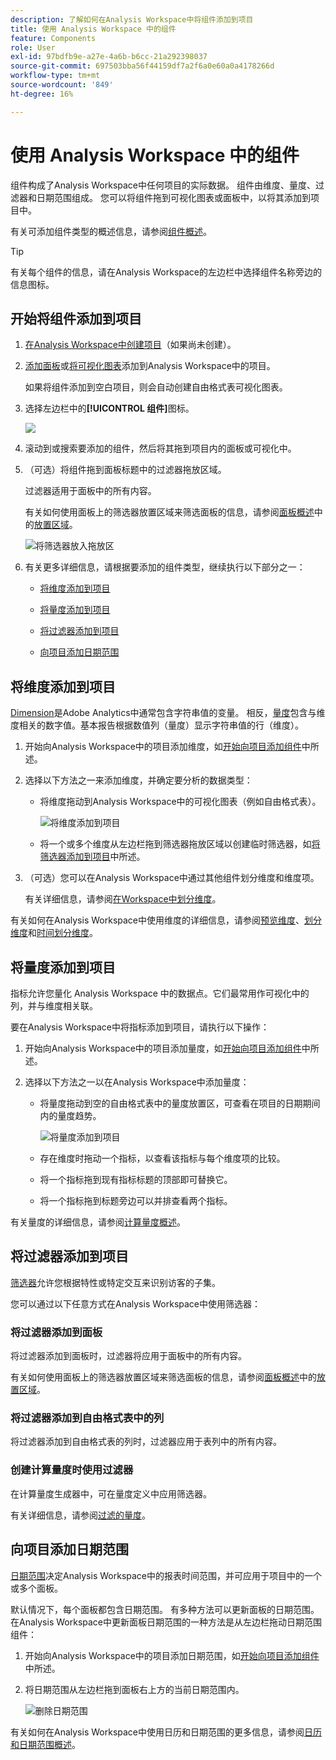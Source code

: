 ```yaml
---
description: 了解如何在Analysis Workspace中将组件添加到项目
title: 使用 Analysis Workspace 中的组件
feature: Components
role: User
exl-id: 97bdfb9e-a27e-4a6b-b6cc-21a292398037
source-git-commit: 697503bba56f44159df7a2f6a0e60a0a4178266d
workflow-type: tm+mt
source-wordcount: '849'
ht-degree: 16%

---
```


# 使用 Analysis Workspace 中的组件

组件构成了Analysis Workspace中任何项目的实际数据。 组件由维度、量度、过滤器和日期范围组成。 您可以将组件拖到可视化图表或面板中，以将其添加到项目中。

有关可添加组件类型的概述信息，请参阅[组件概述](/help/components/overview.md)。

>[!TIP]
>
>有关每个组件的信息，请在Analysis Workspace的左边栏中选择组件名称旁边的信息图标。

## 开始将组件添加到项目

1. [在Analysis Workspace中创建项目](/help/analysis-workspace/build-workspace-project/create-projects.md)（如果尚未创建）。

1. [添加面板](/help/analysis-workspace/c-panels/panels.md)或[将可视化图表](/help/analysis-workspace/visualizations/freeform-analysis-visualizations.md#add-visualizations-to-a-panel)添加到Analysis Workspace中的项目。

   如果将组件添加到空白项目，则会自动创建自由格式表可视化图表。

1. 选择左边栏中的&#x200B;**[!UICONTROL 组件]**&#x200B;图标。

   ![](assets/build-components.png)

1. 滚动到或搜索要添加的组件，然后将其拖到项目内的面板或可视化中。

1. （可选）将组件拖到面板标题中的过滤器拖放区域。

   过滤器适用于面板中的所有内容。

   有关如何使用面板上的筛选器放置区域来筛选面板的信息，请参阅[面板概述](/help/analysis-workspace/c-panels/panels.md)中的[放置区域](/help/analysis-workspace/c-panels/panels.md#drop-zone)。

   ![将筛选器放入拖放区](assets/filter-dropzone.png)

1. 有关更多详细信息，请根据要添加的组件类型，继续执行以下部分之一：

   * [将维度添加到项目](#add-dimensions-to-a-project)

   * [将量度添加到项目](#add-metrics-to-a-project)

   * [将过滤器添加到项目](#add-filters-to-a-project)

   * [向项目添加日期范围](#add-date-ranges-to-a-project)

## 将维度添加到项目

[Dimension](/help/components/dimensions/overview.md)是Adobe Analytics中通常包含字符串值的变量。 相反，[量度](/help/components/calc-metrics/calc-metr-overview.md)包含与维度相关的数字值。基本报告根据数值列（量度）显示字符串值的行（维度）。

1. 开始向Analysis Workspace中的项目添加维度，如[开始向项目添加组件](#begin-adding-components-to-a-project)中所述。

1. 选择以下方法之一来添加维度，并确定要分析的数据类型：

   * 将维度拖动到Analysis Workspace中的可视化图表（例如自由格式表）。

     ![将维度添加到项目](assets/add-dimensions.png)

   * 将一个或多个维度从左边栏拖到筛选器拖放区域以创建临时筛选器，如[将筛选器添加到项目](#add-filters-to-a-project)中所述。

1. （可选）您可以在Analysis Workspace中通过其他组件划分维度和维度项。

   有关详细信息，请参阅[在Workspace中划分维度](/help/components/dimensions/t-breakdown-fa.md)。

有关如何在Analysis Workspace中使用维度的详细信息，请参阅[预览维度](/help/components/dimensions/view-dimensions.md)、[划分维度](/help/components/dimensions/t-breakdown-fa.md)和[时间划分维度](/help/components/dimensions/time-parting-dimensions.md)。

## 将量度添加到项目

指标允许您量化 Analysis Workspace 中的数据点。它们最常用作可视化中的列，并与维度相关联。

要在Analysis Workspace中将指标添加到项目，请执行以下操作：

1. 开始向Analysis Workspace中的项目添加量度，如[开始向项目添加组件](#begin-adding-components-to-a-project)中所述。

1. 选择以下方法之一以在Analysis Workspace中添加量度：

   * 将量度拖动到空的自由格式表中的量度放置区，可查看在项目的日期期间内的量度趋势。

     ![将量度添加到项目](assets/add-metrics.png)

   * 存在维度时拖动一个指标，以查看该指标与每个维度项的比较。

   * 将一个指标拖到现有指标标题的顶部即可替换它。

   * 将一个指标拖到标题旁边可以并排查看两个指标。

有关量度的详细信息，请参阅[计算量度概述](/help/components/calc-metrics/calc-metr-overview.md)。

## 将过滤器添加到项目

[筛选器](/help/components/filters/filters-overview.md)允许您根据特性或特定交互来识别访客的子集。

您可以通过以下任意方式在Analysis Workspace中使用筛选器：

### 将过滤器添加到面板

将过滤器添加到面板时，过滤器将应用于面板中的所有内容。

有关如何使用面板上的筛选器放置区域来筛选面板的信息，请参阅[面板概述](/help/analysis-workspace/c-panels/panels.md)中的[放置区域](/help/analysis-workspace/c-panels/panels.md#drop-zone)。

### 将过滤器添加到自由格式表中的列

将过滤器添加到自由格式表的列时，过滤器应用于表列中的所有内容。

### 创建计算量度时使用过滤器

在计算量度生成器中，可在量度定义中应用筛选器。

有关详细信息，请参阅[过滤的量度](/help/components/calc-metrics/cm-workflow/metrics-with-segments.md)。

## 向项目添加日期范围

[日期范围](/help/components/date-ranges/custom-date-ranges.md)决定Analysis Workspace中的报表时间范围，并可应用于项目中的一个或多个面板。

默认情况下，每个面板都包含日期范围。 有多种方法可以更新面板的日期范围。 在Analysis Workspace中更新面板日期范围的一种方法是从左边栏拖动日期范围组件：

1. 开始向Analysis Workspace中的项目添加日期范围，如[开始向项目添加组件](#begin-adding-components-to-a-project)中所述。

1. 将日期范围从左边栏拖到面板右上方的当前日期范围内。

   ![删除日期范围](assets/daterange-drop.png)

有关如何在Analysis Workspace中使用日历和日期范围的更多信息，请参阅[日历和日期范围概述](/help/components/date-ranges/custom-date-ranges.md)。
